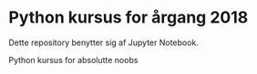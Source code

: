 # Python kursus for årgang 2018

Dette repository benytter sig af Jupyter Notebook.

Python kursus for absolutte noobs
